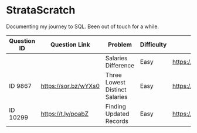 # StrataScratch

Documenting my journey to SQL. Been out of touch for a while.

|Question ID|Question Link | Problem | Difficulty | Solution|
|-----------|--------------|---------|------------|---------|
|||Salaries Difference| Easy |https://sor.bz/fzNO6|
|ID 9867|https://sor.bz/wYXs0|Three Lowest Distinct Salaries|Easy|https://sor.bz/NyWKX|
|ID 10299|https://t.ly/poabZ|Finding Updated Records|Easy|https://t.ly/SBRCZ|
